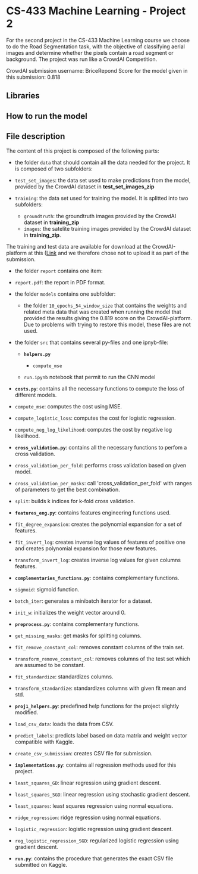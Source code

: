 # CS-433 Machine Learning - Project 2


For the second project in the CS-433 Machine Learning course we choose to do the Road Segmentation task, with the objective of classifying aerial images and determine whether the pixels contain a road segment or background. The project was run like a CrowdAI Competition.


CrowdAI submission username: BriceRepond
Score for the model given in this submission: 0.818 
## Libraries



## How to run the model


## File description
The content of this project is composed of the following parts:

- the folder `data` that should contain all the data needed for the project. It is composed of two subfolders:
   
- `test_set_images`: the data set used to make predictions from the model, provided by the CrowdAI dataset in **test_set_images_zip**
   
- `training`: the data set used for training the model. It is splitted into two subfolders:
   - `groundtruth`: the groundtruth images provided by the CrowdAI dataset in **training_zip**
   - `images`: the satelite training images provided by the CrowdAI dataset in **training_zip**.

The training and test data are available for download at the CrowdAI-platform at this ([Link](https://www.crowdai.org/challenges/epfl-ml-road-segmentation/dataset_files "Link") and we therefore chose not to upload it as part of the submission.

- the folder `report` contains one item:
    
- `report.pdf`: the report in PDF format.
 
- the folder `models` contains one subfolder:
   - the folder `10_epochs_54_window_size` that contains the weights and related meta data that was created when running the model that provided the results giving the 0.819 score on the CrowdAI-platform. Due to problems with trying to restore this model, these files are not used.  

- the folder `src` that contains several py-files and one ipnyb-file:

   - **`helpers.py`**
      - `compute_mse` 

    
   - `run.ipynb` notebook that permit to run the CNN model

   
- **`costs.py`**: contains all the necessary functions to compute the loss of different models.
      
- `compute_mse`: computes the cost using MSE.

- `compute_logistic_loss`: computes the cost for logistic regression.      
- `compute_neg_log_likelihood`: computes the cost by negative log likelihood.

 
  
- **`cross_validation.py`**: contains all the necessary functions to perfom a cross validation.
      
- `cross_validation_per_fold`: performs cross validation based on given model.
      
- `cross_validation_per_masks`: call 'cross_validation_per_fold' with ranges of parameters to get the best combination.
      
- `split`: builds k indices for k-fold cross validation.

   

- **`features_eng.py`**: contains features engineering functions used.
        
- `fit_degree_expansion`: creates the polynomial expansion for a set of features.
      
- `fit_invert_log`: creates inverse log values of features of positive one and creates polynomial expansion for those new features.

        
- `transform_invert_log`: creates inverse log values for given columns features.

   

- **`complementaries_functions.py`**: contains complementary functions.
  
- `sigmoid`: sigmoid function.
    
- `batch_iter`: generates a minibatch iterator for a dataset.
      
- `init_w`: initializes the weight vector around 0.


- **`preprocess.py`**: contains complementary functions.
  
- `get_missing_masks`: get masks for splitting columns.
    
- `fit_remove_constant_col`: removes constant columns of the train set.
 
- `transform_remove_constant_col`: removes columns of the test set which are assumed to be constant.
      
- `fit_standardize`: standardizes columns.

- `transform_standardize`: standardizes columns with given fit mean and std.


- **`proj1_helpers.py`**: predefined help functions for the project slightly modified.
      
- `load_csv_data`: loads the data from CSV.
      
- `predict_labels`: predicts label based on data matrix and weight vector compatible with Kaggle.
      
- `create_csv_submission`: creates CSV file for submission.

   


- **`implementations.py`**: contains all regression methods used for this project.
      
- `least_squares_GD`: linear regression using gradient descent.
      
- `least_squares_SGD`: linear regression using stochastic gradient descent.
      
- `least_squares`: least squares regression using normal equations.
      
- `ridge_regression`: ridge regression using normal equations.
      
- `logistic_regression`: logistic regression using gradient descent.
      
- `reg_logistic_regression_SGD`: regularized logistic regression using gradient descent.

   

- **`run.py`**: contains the procedure that generates the exact CSV file submitted on Kaggle.
   

